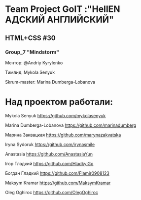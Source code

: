 # Team Project GoIT :"HellEN АДСКИЙ АНГЛИЙСКИЙ"

## HTML+CSS #30

### Group_7 "Mindstorm"


Ментор: @Andriy Kyrylenko

Тимлид: Mykola Senyuk

Skrum-master: Marina Dumberga-Lobanova

# Над проектом работали:

Mykola Senyuk https://github.com/mykolasenyuk

Marina Dumberga-Lobanova https://github.com/marinadumberg

Марина Заквацкая https://github.com/marynazakvatska

Iryna Sydoruk https://github.com/irynasmile

Anastasia https://github.com/AnastasiaYun

Ігор Гладкий https://github.com/HladkyiGo

Богдан Гладкий https://github.com/Flamir0908123

Maksym Kramar https://github.com/MaksymKramar

Oleg Oghiroc https://github.com/OlegOghiroc
